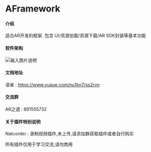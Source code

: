 # AFramework

#### 介绍
适合AR开发的框架.
包含 UI/资源加载/资源下载/AR SDK封装等基本功能

#### 软件架构
![输入图片说明](https://images.gitee.com/uploads/images/2019/1220/105350_4ad31bd8_1287640.png "屏幕截图.png")

#### 文档地址
语雀 : https://www.yuque.com/nu1kn7/ss2rvn

#### 交流群
AR之道 : 891555732

#### 关于插件特别说明
Natcorder : 录制视频插件,未上传,请添加群获取插件或者自行购买

所有插件仅用于学习交流,请勿商用